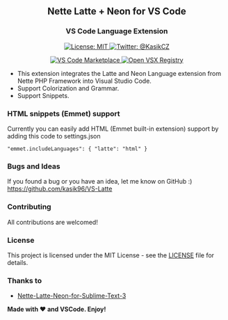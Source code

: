 <h2 align="center">Nette Latte + Neon for VS Code</h2>
<h3 align="center">VS Code Language Extension</h2>
<p align="center">
   <a href="https://opensource.org/licenses/MIT">
        <img src="https://img.shields.io/badge/License-MIT-green" alt="License: MIT" />
    </a>
    <a href="https://twitter.com/KasikCZ">
        <img src="https://img.shields.io/badge/Twitter-%40KasikCZ-blue" alt="Twitter: @KasikCZ" />
    </a>
</p>
<p align="center">
   <a href="https://marketplace.visualstudio.com/items?itemName=Kasik96.latte">
        <img src="https://img.shields.io/badge/VS%20Code%20Marketplace-Install-blue" alt="VS Code Marketplace" />
    </a>
    <a href="https://open-vsx.org/extension/kasik96/latte">
        <img src="https://img.shields.io/badge/Open%20VSX%20Registry-Install-9e10c9" alt="Open VSX Registry" />
    </a>
</p>

* This extension integrates the Latte and Neon Language extension from Nette PHP Framework into Visual Studio Code.
* Support Colorization and Grammar.
* Support Snippets.

### HTML snippets (Emmet) support
Currently you can easily add HTML (Emmet built-in extension) support by adding this code to settings.json
```
"emmet.includeLanguages": { "latte": "html" }
```

### Bugs and Ideas
If you found a bug or you have an idea, let me know on GitHub :)
https://github.com/kasik96/VS-Latte

### Contributing
All contributions are welcomed!

### License
This project is licensed under the MIT License - see the [LICENSE](LICENSE) file for details.

### Thanks to
* [Nette-Latte-Neon-for-Sublime-Text-3](https://github.com/FilipStryk/Nette-Latte-Neon-for-Sublime-Text-3)

**Made with ♥ and VSCode. Enjoy!**

